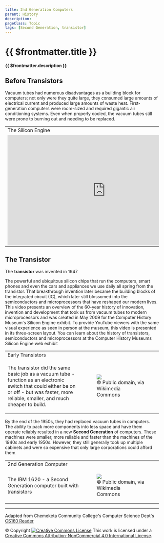 ```yaml
---
title: 2nd Generation Computers
parent: History
description: 
pageClass: Topic
tags: [Second Generation, transistor]
---
```


# {{ $frontmatter.title }}
**{{ $frontmatter.description }}**

## Before Transistors
Vacuum tubes had numerous disadvantages as a building block for computers; not only were they quite large, they consumed large amounts of electrical current and produced large amounts of waste heat. First-generation computers were room-sized and required gigantic air conditioning systems. Even when properly cooled, the vacuum tubes still were prone to burning out and needing to be replaced.

<table>
  <tr>
    <td colspan="2">The Silicon Engine</td>
  </tr>
    <td style="width:60%">
      <iframe width="640" height="360"  src="https://www.youtube.com/embed/cdqiP0aR1-Q" title="YouTube video player" frameborder="0" allow="accelerometer; autoplay; clipboard-write; encrypted-media; gyroscope; picture-in-picture" allowfullscreen></iframe>  
    </td>
  </tr>
</table>

## The Transistor

The **transistor** was invented in 1947

The powerful and ubiquitous silicon chips that run the computers, smart phones and even the cars and appliances we use daily all spring from the transistor. That breakthrough invention later became the building blocks of the integrated circuit (IC), which later still blossomed into the semiconductors and microprocessors that have reshaped our modern lives. This video presents an overview of the 60-year history of innovation, invention and development that took us from vacuum tubes to modern microprocessors and was created in May 2009 for the Computer History Museum's Silicon Engine exhibit. To provide YouTube viewers with the same visual experience as seen in person at the museum, this video is presented in its three-screen layout. You can learn about the history of transistors, semiconductors and microprocessors at the Computer History Museums Silicon Engine web exhibit</p> 

<table>
  <tr>
    <td colspan="2">Early Transistors</td>
  </tr>

  <tr>
  <td style="width:50%">
    <p>The transistor did the same basic job as a vacuum tube - function as an electronic switch that could either be on or off - but was faster, more reliable, smaller, and much cheaper to build.</p>
  </td>
    <td style="width:50%">
    <figure>
      <img src="https://upload.wikimedia.org/wikipedia/commons/f/f5/Unijunction_transistors.jpg" /> 
      <figcaption> &copy; Public domain, via Wikimedia
Commons </figcaption>
      </figure>
    </td>
  </tr>
</table>


By the end of the 1950s, they had replaced vacuum tubes in computers. The ability to pack more components into less space and have them operate reliably resulted in a new **Second Generation** of computers. These machines were smaller, more reliable and faster than the machines of the 1940s and early 1950s. However, they still generally took up multiple cabinets and were so expensive that only large corporations could afford them.


<table>
  <tr>
    <td colspan="2">2nd Generation Computer</td>
  </tr>

  <tr>
  <td style="width:50%">
    <p>The IBM 1620 - a Second Generation computer built with transistors</p>
  </td>
    <td style="width:50%">
    <figure>
      <img src="https://upload.wikimedia.org/wikipedia/commons/9/9a/IBM1620A.jpg" /> 
      <figcaption> &copy; Public domain, via Wikimedia
Commons </figcaption>
      </figure>
    </td>
  </tr>
</table>



<hr>

Adapted from Chemeketa Community College's Computer Science Dept's [CS160 Reader](https://computerscience.chemeketa.edu/cs160Reader/index.html) 

&copy; Copyright <a rel="license" href="http://creativecommons.org/licenses/by-nc-sa/4.0/"><img alt="Creative Commons License" style="border-width:0" src="https://i.creativecommons.org/l/by-nc-sa/4.0/88x31.png" /></a> This work is licensed under a <a rel="license" href="http://creativecommons.org/licenses/by-nc-sa/4.0/">Creative Commons Attribution-NonCommercial 4.0 International License</a>.